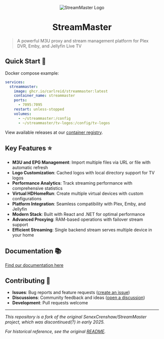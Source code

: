 <p align="center" width="100%">
    <img src="https://raw.githubusercontent.com/carlreid/StreamMaster/refs/heads/main/src/StreamMaster.WebUI/public/images/streammaster_logo.png" alt="StreamMaster Logo"/>
    <H1 align="center" width="100%">StreamMaster</H1>
</p>

> A powerful M3U proxy and stream management platform for Plex DVR, Emby, and Jellyfin Live TV

## Quick Start 🚀

Docker compose example:
```yaml
services:
  streammaster:
    image: ghcr.io/carlreid/streammaster:latest
    container_name: streammaster
    ports:
      - 7095:7095
    restart: unless-stopped
    volumes:
      - ~/streammaster:/config
      - ~/streammaster/tv-logos:/config/tv-logos
```
View available releases at our [container registry](https://github.com/carlreid/StreamMaster/pkgs/container/streammaster).

## Key Features ⭐

- **M3U and EPG Management**: Import multiple files via URL or file with automatic refresh
- **Logo Customization**: Cached logos with local directory support for TV logos
- **Performance Analytics**: Track streaming performance with comprehensive statistics
- **Virtual HDHomeRun**: Create multiple virtual devices with custom configurations
- **Platform Integration**: Seamless compatibility with Plex, Emby, and Jellyfin
- **Modern Stack**: Built with React and .NET for optimal performance
- **Advanced Proxying**: RAM-based operations with failover stream support
- **Efficient Streaming**: Single backend stream serves multiple device in your home

## Documentation 📚

[Find our documentation here](https://carlreid.github.io/StreamMaster/)

## Contributing 🤝

- **Issues**: Bug reports and feature requests ([create an issue](https://github.com/carlreid/StreamMaster/issues))
- **Discussions**: Community feedback and ideas ([open a discussion](https://github.com/carlreid/StreamMaster/discussions))
- **Development**: Pull requests welcome


---

*This repository is a fork of the original SenexCrenshaw/StreamMaster project, which was discontinued(?) in early 2025.*

*For historical reference, see the original [README](README_old.md).*